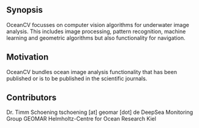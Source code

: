 ## Synopsis

OceanCV focusses on computer vision algorithms for underwater image analysis. This includes image processing, pattern recognition, machine learning and geometric algorithms but also functionality for navigation.

## Motivation

OceanCV bundles ocean image analysis functionality that has been published or is to be published in the scientific journals.

## Contributors

Dr. Timm Schoening
tschoening [at] geomar [dot] de
DeepSea Monitoring Group
GEOMAR Helmholtz-Centre for Ocean Research Kiel

